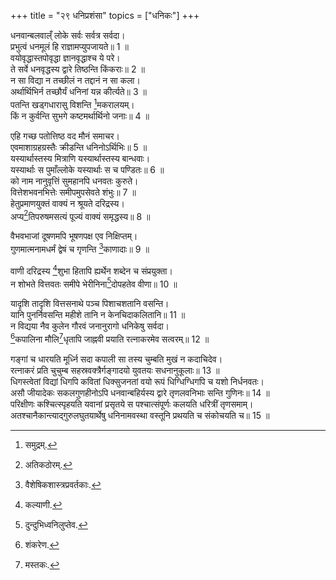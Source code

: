 +++
title = "२९ धनिप्रशंसा"
topics = ["धनिकः"]
+++
  
धनवान्बलवाल्ँ लोके सर्वः सर्वत्र सर्वदा।  
प्रभुत्वं धनमूलं हि राज्ञामप्युपजायते॥ 1 ॥  
वयोवृद्धास्तपोवृद्धा ज्ञानवृद्धाश्च ये परे।  
ते सर्वे धनवृद्धस्य द्वारे तिष्ठन्ति किंकराः॥ 2 ॥  
न सा विद्या न तच्छीलं न तद्दानं न सा कला।  
अर्थार्थिभिर्न तच्छौर्यं धनिनां यन्न कीर्त्यते॥ 3 ॥  
पतन्ति खड्गधारासु विशन्ति [^6]मकरालयम्।  
किं न कुर्वन्ति सुभगे कष्टमर्थार्थिनो जनाः॥ 4 ॥  
  
[^6]: समुद्रम्.

एहि गच्छ पतोत्तिष्ठ वद मौनं समाचर।  
एवमाशाग्रहग्रस्तैः क्रीडन्ति धनिनोऽर्थिभिः॥ 5 ॥  
यस्यार्थास्तस्य मित्राणि यस्यार्थास्तस्य बान्धवाः।  
यस्यार्थाः स पुमाँल्लोके यस्यार्थाः स च पण्डितः॥ 6 ॥  
को नाम नानुवृत्तिं सुमहानपि धनवतः कुरुते।  
वित्तेशभवनभित्तेः समीपमुपसेवते शंभुः॥ 7 ॥  
हेतुप्रमाणयुक्तं वाक्यं न श्रूयते दरिद्रस्य।  
अप्य[^7]तिपरुषमसत्यं पूज्यं वाक्यं समृद्धस्य॥ 8 ॥  
  
[^7]: अतिकठोरम्.

वैभवभाजां दूषणमपि भूषणपक्ष एव निक्षिप्तम्।  
गुणमात्मनामधर्मं द्वेषं च गृणन्ति [^8]काणादाः॥ 9 ॥  
  
[^8]: वैशेषिकशास्त्रप्रवर्तकाः.

वाणी दरिद्रस्य [^9]शुभा हितापि ह्यर्थेन शब्देन च संप्रयुक्ता।  
न शोभते वित्तवतः समीपे भेरीनिना[^10]दोपहतेव वीणा॥ 10 ॥  
  
[^9]: कल्याणी.

[^10]: दुन्दुभिध्वनिलुप्तेव.

यादृशि तादृशि वित्तसनाथे पञ्च पिशाचशतानि वसन्ति।  
यानि पुनर्निवसन्ति महीशे तानि न केनचिदाकलितानि॥ 11 ॥  
न विद्यया नैव कुलेन गौरवं जनानुरागो धनिकेषु सर्वदा।  
[^11]कपालिना मौलि[^12]धृतापि जाह्नवी प्रयाति रत्नाकरमेव सत्वरम्॥ 12 ॥  
  
[^11]: शंकरेण.

[^12]: मस्तकः.

गङ्गां च धारयति मूर्ध्नि सदा कपाली सा तस्य चुम्बति मुखं न कदाचिदेव।  
रत्नाकरं प्रति चुचुम्ब सहस्रवक्त्रैर्गङ्गादयो युवतयः सधनानुकूलाः॥ 13 ॥  
धिगस्त्वेतां विद्यां धिगपि कवितां धिक्सुजनतां वयो रूपं धिग्धिग्धिगपि च यशो निर्धनवतः।  
असौ जीयादेकः सकलगुणहीनोऽपि धनवान्बहिर्यस्य द्वारे तृणलवनिभाः सन्ति गुणिनः॥ 14 ॥  
परिक्षीणः कश्चित्स्पृहयति यवानां प्रसृतये स पश्चात्संपूर्णः कलयति धरित्रीं तृणसमाम्।  
अतश्चानैकान्त्याद्गुरुलघुतयार्थेषु धनिनामवस्था वस्तूनि प्रथयति च संकोचयति च॥ 15 ॥  